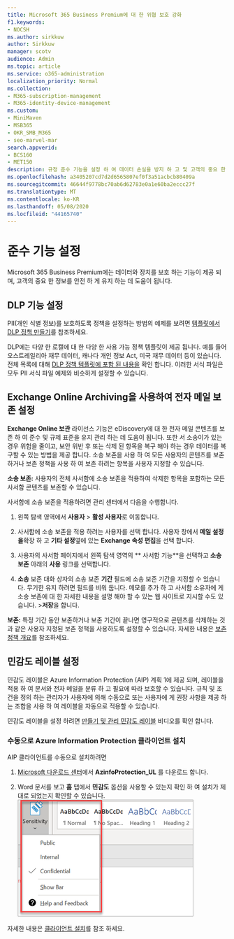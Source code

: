 ```yaml
---
title: Microsoft 365 Business Premium에 대 한 위협 보호 강화
f1.keywords:
- NOCSH
ms.author: sirkkuw
author: Sirkkuw
manager: scotv
audience: Admin
ms.topic: article
ms.service: o365-administration
localization_priority: Normal
ms.collection:
- M365-subscription-management
- M365-identity-device-management
ms.custom:
- MiniMaven
- MSB365
- OKR_SMB_M365
- seo-marvel-mar
search.appverid:
- BCS160
- MET150
description: 규정 준수 기능을 설정 하 여 데이터 손실을 방지 하 고 및 고객의 중요 한 정보를 안전 하 게 유지 합니다.
ms.openlocfilehash: a3405207cd7d2d6565807ef0f3a51acbcb80409a
ms.sourcegitcommit: 46644f9778bc70ab6d62783e0a1e60ba2eccc27f
ms.translationtype: MT
ms.contentlocale: ko-KR
ms.lasthandoff: 05/08/2020
ms.locfileid: "44165740"
---
```

# <a name="set-up-compliance-features"></a>준수 기능 설정

Microsoft 365 Business Premium에는 데이터와 장치를 보호 하는 기능이 제공 되며, 고객의 중요 한 정보를 안전 하 게 유지 하는 데 도움이 됩니다.

## <a name="set-up-dlp-features"></a>DLP 기능 설정

PII(개인 식별 정보)를 보호하도록 정책을 설정하는 방법의 예제를 보려면 [템플릿에서 DLP 정책 만들기](https://docs.microsoft.com/microsoft-365/compliance/create-a-dlp-policy-from-a-template)를 참조하세요. 
  
DLP에는 다양 한 로캘에 대 한 다양 한 사용 가능 정책 템플릿이 제공 됩니다. 예를 들어 오스트레일리아 재무 데이터, 캐나다 개인 정보 Act, 미국 재무 데이터 등이 있습니다. 전체 목록에 대해 [DLP 정책 템플릿에 포함 된 내용을](https://docs.microsoft.com/microsoft-365/compliance/what-the-dlp-policy-templates-include) 확인 합니다. 이러한 서식 파일은 모두 PII 서식 파일 예제와 비슷하게 설정할 수 있습니다. 
  
## <a name="set-up-email-retention-with-exchange-online-archiving"></a>Exchange Online Archiving을 사용하여 전자 메일 보존 설정

 **Exchange Online 보관** 라이선스 기능은 eDiscovery에 대 한 전자 메일 콘텐츠를 보존 하 여 준수 및 규제 표준을 유지 관리 하는 데 도움이 됩니다. 또한 서 소송이가 있는 경우 위험을 줄이고, 보안 위반 후 또는 삭제 된 항목을 복구 해야 하는 경우 데이터를 복구할 수 있는 방법을 제공 합니다. 소송 보존을 사용 하 여 모든 사용자의 콘텐츠를 보존 하거나 보존 정책을 사용 하 여 보존 하려는 항목을 사용자 지정할 수 있습니다.
  
**소송 보존:** 사용자의 전체 사서함에 소송 보존을 적용하여 삭제한 항목을 포함하는 모든 사서함 콘텐츠를 보존할 수 있습니다. 
    
사서함에 소송 보존을 적용하려면 관리 센터에서 다음을 수행합니다.
    
1. 왼쪽 탐색 영역에서 **사용자** \> **활성 사용자**로 이동합니다.
    
2. 사서함에 소송 보존을 적용 하려는 사용자를 선택 합니다. 사용자 창에서 **메일 설정을**확장 하 고 **기타 설정**옆에 있는 **Exchange 속성 편집**을 선택 합니다.
    
3. 사용자의 사서함 페이지에서 왼쪽 탐색 영역의 ** 사서함 기능**을 선택하고 **소송 보존** 아래의 **사용** 링크를 선택합니다.
    
4. **소송** 보존 대화 상자의 소송 보존 **기간** 필드에 소송 보존 기간을 지정할 수 있습니다. 무기한 유지 하려면 필드를 비워 둡니다. 메모를 추가 하 고 사서함 소유자에 게 소송 보존에 대 한 자세한 내용을 설명 해야 할 수 있는 웹 사이트로 지시할 수도 있습니다. \>**저장**을 합니다.
    
**보존:** 특정 기간 동안 보존하거나 보존 기간이 끝나면 영구적으로 콘텐츠를 삭제하는 것과 같은 사용자 지정된 보존 정책을 사용하도록 설정할 수 있습니다. 자세한 내용은 [보존 정책 개요](https://docs.microsoft.com/microsoft-365/compliance/retention-policies)를 참조하세요.

## <a name="set-up-sensitivity-labels"></a>민감도 레이블 설정

민감도 레이블은 Azure Information Protection (AIP) 계획 1에 제공 되며, 레이블을 적용 하 여 문서와 전자 메일을 분류 하 고 필요에 따라 보호할 수 있습니다. 규칙 및 조건을 정의 하는 관리자가 사용자에 의해 수동으로 또는 사용자에 게 권장 사항을 제공 하는 조합을 사용 하 여 레이블을 자동으로 적용할 수 있습니다.

민감도 레이블을 설정 하려면 [만들기 및 관리 민감도 레이블](https://support.office.com/article/2fb96b54-7dd2-4f0c-ac8d-170790d4b8b9) 비디오를 확인 합니다.



### <a name="install-the-azure-information-protection-client-manually"></a>수동으로 Azure Information Protection 클라이언트 설치

AIP 클라이언트를 수동으로 설치하려면

1. [Microsoft 다운로드 센터](https://www.microsoft.com/download/details.aspx?id=53018)에서 **AzinfoProtection_UL** 를 다운로드 합니다.
 
2. Word 문서를 보고 **홈** 탭에서 **민감도** 옵션을 사용할 수 있는지 확인 하 여 설치가 제대로 되었는지 확인할 수 있습니다.
<br/>![Word 문서의 보호 탭 드롭다운](../media/word-sensitivity.png)

자세한 내용은 [클라이언트 설치](https://docs.microsoft.com/azure/information-protection/infoprotect-tutorial-step3)를 참조 하세요.
